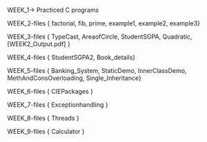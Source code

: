 WEEK_1-> Practiced C programs

WEEK_2-files { factorial,   fib,   prime,   example1,   example2,   example3}

WEEK_3-files { TypeCast,   AreaofCircle,   StudentSGPA,   Quadratic, [WEEK2_Output.pdf] }

WEEK_4-files { StudentSGPA2, Book_details}

WEEK_5-files { Banking_System, StaticDemo, InnerClassDemo, MethAndConsOverloading, Single_Inheritance}

WEEK_6-files { CIEPackages }

WEEK_7-files { Exceptionhandling }

WEEK_8-files { Threads }

WEEK_9-files { Calculator }
